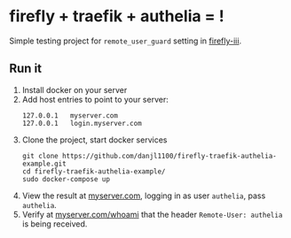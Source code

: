 # firefly + traefik + authelia = !

Simple testing project for `remote_user_guard` setting in [firefly-iii](https://github.com/firefly-iii/firefly-iii).

## Run it

1. Install docker on your server
1. Add host entries to point to your server:
    ```
    127.0.0.1	myserver.com
    127.0.0.1	login.myserver.com
    ```
1. Clone the project, start docker services
    ```
    git clone https://github.com/danjl1100/firefly-traefik-authelia-example.git
    cd firefly-traefik-authelia-example/
    sudo docker-compose up
    ```
1. View the result at [myserver.com](https://myserver.com/), logging in as user `authelia`, pass `authelia`.
1. Verify at [myserver.com/whoami](https://myserver.com/whoami) that the header `Remote-User: authelia` is being received.
